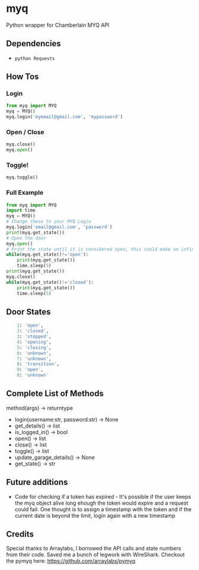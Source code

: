 # myq
Python wrapper for Chamberlain MYQ API

## Dependencies
* ```python Requests```

## How Tos
### Login
```python
from myq import MYQ
myq = MYQ()
myq.login('myemail@gmail.com', 'mypassword')
```
### Open / Close
```python
myq.close()
myq.open()
```
### Toggle!
```python
myq.toggle()
```

### Full Example
```python
from myq import MYQ
import time
myq = MYQ()
# Change these to your MYQ Login
myq.login('email@gmail.com', 'password')
print(myq.get_state())
# Open the door
myq.open()
# Print the state until it is considered open, this could make an infinite loop - it's for example use only
while(myq.get_state()!='open'):
    print(myq.get_state())
    time.sleep(5)
print(myq.get_state())
myq.close()
while(myq.get_state()!='closed'):
    print(myq.get_state())
    time.sleep(5)
```

## Door States
```python
    1: 'open',
    2: 'closed',
    3: 'stopped',
    4: 'opening',
    5: 'closing',
    6: 'unknown',
    7: 'unknown',
    8: 'transition',
    9: 'open',
    0: 'unknown'
```
## Complete List of Methods
method(args) -> returntype
* login(username:str, password:str) -> None
* get_details() -> list
* is_logged_in() -> bool
* open() -> list
* close() -> list
* toggle() -> list
* update_garage_details() -> None
* get_state() -> str

## Future additions
* Code for checking if a token has expired - It's possible if the user keeps the myq object alive long ehough the token would expire and a request could fail. One thought is to assign a timestamp with the token and if the current date is beyond the limit, login again with a new timestamp
## Credits
Special thanks to Arraylabs, I borrowed the API calls and state numbers from their code. Saved me a bunch of legwork with WireShark. 
Checkout the pymyq here: https://github.com/arraylabs/pymyq
